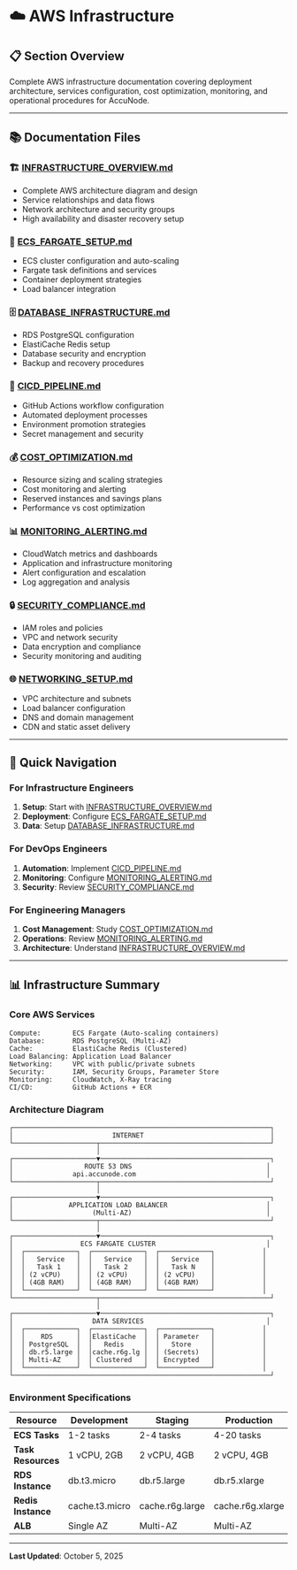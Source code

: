 # ☁️ AWS Infrastructure

## 📋 **Section Overview**

Complete AWS infrastructure documentation covering deployment architecture, services configuration, cost optimization, monitoring, and operational procedures for AccuNode.

---

## 📚 **Documentation Files**

### 🏗️ **[INFRASTRUCTURE_OVERVIEW.md](./INFRASTRUCTURE_OVERVIEW.md)**
- Complete AWS architecture diagram and design
- Service relationships and data flows
- Network architecture and security groups
- High availability and disaster recovery setup

### 🐳 **[ECS_FARGATE_SETUP.md](./ECS_FARGATE_SETUP.md)**
- ECS cluster configuration and auto-scaling
- Fargate task definitions and services
- Container deployment strategies
- Load balancer integration

### 🗄️ **[DATABASE_INFRASTRUCTURE.md](./DATABASE_INFRASTRUCTURE.md)**
- RDS PostgreSQL configuration
- ElastiCache Redis setup
- Database security and encryption
- Backup and recovery procedures

### 🚀 **[CICD_PIPELINE.md](./CICD_PIPELINE.md)**
- GitHub Actions workflow configuration
- Automated deployment processes
- Environment promotion strategies
- Secret management and security

### 💰 **[COST_OPTIMIZATION.md](./COST_OPTIMIZATION.md)**
- Resource sizing and scaling strategies
- Cost monitoring and alerting
- Reserved instances and savings plans
- Performance vs cost optimization

### 📊 **[MONITORING_ALERTING.md](./MONITORING_ALERTING.md)**
- CloudWatch metrics and dashboards
- Application and infrastructure monitoring
- Alert configuration and escalation
- Log aggregation and analysis

### 🔒 **[SECURITY_COMPLIANCE.md](./SECURITY_COMPLIANCE.md)**
- IAM roles and policies
- VPC and network security
- Data encryption and compliance
- Security monitoring and auditing

### 🌐 **[NETWORKING_SETUP.md](./NETWORKING_SETUP.md)**
- VPC architecture and subnets
- Load balancer configuration
- DNS and domain management
- CDN and static asset delivery

---

## 🚀 **Quick Navigation**

### **For Infrastructure Engineers**
1. **Setup**: Start with [INFRASTRUCTURE_OVERVIEW.md](./INFRASTRUCTURE_OVERVIEW.md)
2. **Deployment**: Configure [ECS_FARGATE_SETUP.md](./ECS_FARGATE_SETUP.md)
3. **Data**: Setup [DATABASE_INFRASTRUCTURE.md](./DATABASE_INFRASTRUCTURE.md)

### **For DevOps Engineers**
1. **Automation**: Implement [CICD_PIPELINE.md](./CICD_PIPELINE.md)
2. **Monitoring**: Configure [MONITORING_ALERTING.md](./MONITORING_ALERTING.md)
3. **Security**: Review [SECURITY_COMPLIANCE.md](./SECURITY_COMPLIANCE.md)

### **For Engineering Managers**
1. **Cost Management**: Study [COST_OPTIMIZATION.md](./COST_OPTIMIZATION.md)
2. **Operations**: Review [MONITORING_ALERTING.md](./MONITORING_ALERTING.md)
3. **Architecture**: Understand [INFRASTRUCTURE_OVERVIEW.md](./INFRASTRUCTURE_OVERVIEW.md)

---

## 📊 **Infrastructure Summary**

### **Core AWS Services**
```
Compute:        ECS Fargate (Auto-scaling containers)
Database:       RDS PostgreSQL (Multi-AZ)
Cache:          ElastiCache Redis (Clustered)
Load Balancing: Application Load Balancer
Networking:     VPC with public/private subnets
Security:       IAM, Security Groups, Parameter Store
Monitoring:     CloudWatch, X-Ray tracing
CI/CD:          GitHub Actions + ECR
```

### **Architecture Diagram**
```
┌─────────────────────────────────────────────────────────────────┐
│                         INTERNET                                │
└─────────────────────┬───────────────────────────────────────────┘
                      │
┌─────────────────────▼───────────────────────────────────────────┐
│                  ROUTE 53 DNS                                  │
│               api.accunode.com                                 │
└─────────────────────┬───────────────────────────────────────────┘
                      │
┌─────────────────────▼───────────────────────────────────────────┐
│              APPLICATION LOAD BALANCER                         │
│                    (Multi-AZ)                                  │
└─────────────────────┬───────────────────────────────────────────┘
                      │
┌─────────────────────▼───────────────────────────────────────────┐
│                 ECS FARGATE CLUSTER                            │
│  ┌─────────────┐  ┌─────────────┐  ┌─────────────┐            │
│  │   Service   │  │   Service   │  │   Service   │            │
│  │   Task 1    │  │   Task 2    │  │   Task N    │            │
│  │ (2 vCPU)    │  │ (2 vCPU)    │  │ (2 vCPU)    │            │
│  │ (4GB RAM)   │  │ (4GB RAM)   │  │ (4GB RAM)   │            │
│  └─────────────┘  └─────────────┘  └─────────────┘            │
└─────────────────────┬───────────────────────────────────────────┘
                      │
┌─────────────────────▼───────────────────────────────────────────┐
│                    DATA SERVICES                               │
│  ┌─────────────┐  ┌─────────────┐  ┌─────────────┐            │
│  │    RDS      │  │ElastiCache  │  │ Parameter   │            │
│  │ PostgreSQL  │  │   Redis     │  │   Store     │            │
│  │ db.r5.large │  │cache.r6g.lg │  │ (Secrets)   │            │
│  │ Multi-AZ    │  │ Clustered   │  │ Encrypted   │            │
│  └─────────────┘  └─────────────┘  └─────────────┘            │
└─────────────────────────────────────────────────────────────────┘
```

### **Environment Specifications**

| Resource | Development | Staging | Production |
|----------|------------|---------|------------|
| **ECS Tasks** | 1-2 tasks | 2-4 tasks | 4-20 tasks |
| **Task Resources** | 1 vCPU, 2GB | 2 vCPU, 4GB | 2 vCPU, 4GB |
| **RDS Instance** | db.t3.micro | db.r5.large | db.r5.xlarge |
| **Redis Instance** | cache.t3.micro | cache.r6g.large | cache.r6g.xlarge |
| **ALB** | Single AZ | Multi-AZ | Multi-AZ |

---

**Last Updated**: October 5, 2025
